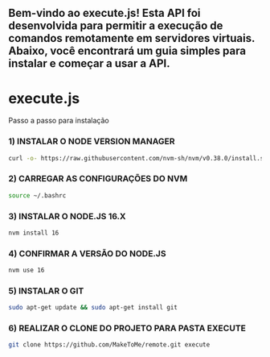 ## Bem-vindo ao execute.js! Esta API foi desenvolvida para permitir a execução de comandos remotamente em servidores virtuais. Abaixo, você encontrará um guia simples para instalar e começar a usar a API.

# execute.js

Passo a passo para instalação

### 1) INSTALAR O NODE VERSION MANAGER
   
```bash
curl -o- https://raw.githubusercontent.com/nvm-sh/nvm/v0.38.0/install.sh | bash
```

### 2) CARREGAR AS CONFIGURAÇÕES DO NVM

```bash
source ~/.bashrc
```

### 3) INSTALAR O NODE.JS 16.X

```bash
nvm install 16
```

### 4) CONFIRMAR A VERSÃO DO NODE.JS

```bash
nvm use 16
```

### 5) INSTALAR O GIT

```bash
sudo apt-get update && sudo apt-get install git
```

### 6) REALIZAR O CLONE DO PROJETO PARA PASTA EXECUTE

```bash
git clone https://github.com/MakeToMe/remote.git execute

```



